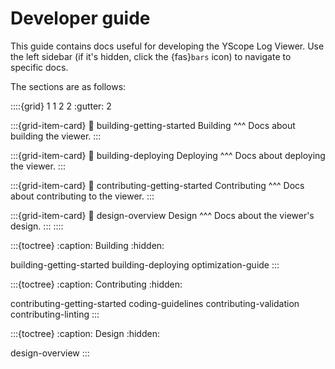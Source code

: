 # Developer guide

This guide contains docs useful for developing the YScope Log Viewer. Use the left sidebar (if it's 
hidden, click the {fas}`bars` icon) to navigate to specific docs.

The sections are as follows:

::::{grid} 1 1 2 2
:gutter: 2

:::{grid-item-card}
:link: building-getting-started
Building
^^^
Docs about building the viewer.
:::

:::{grid-item-card}
:link: building-deploying
Deploying
^^^
Docs about deploying the viewer.
:::

:::{grid-item-card}
:link: contributing-getting-started
Contributing
^^^
Docs about contributing to the viewer.
:::

:::{grid-item-card}
:link: design-overview
Design
^^^
Docs about the viewer's design.
:::
::::

:::{toctree}
:caption: Building
:hidden:

building-getting-started
building-deploying
optimization-guide
:::

:::{toctree}
:caption: Contributing
:hidden:

contributing-getting-started
coding-guidelines
contributing-validation
contributing-linting
:::

:::{toctree}
:caption: Design
:hidden:

design-overview
:::
